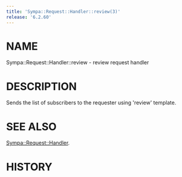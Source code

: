 ```yaml
---
title: 'Sympa::Request::Handler::review(3)'
release: '6.2.60'
---
```


# NAME

Sympa::Request::Handler::review - review request handler

# DESCRIPTION

Sends the list of subscribers to the requester
using 'review' template.

# SEE ALSO

[Sympa::Request::Handler](./Sympa-Request-Handler.3.md).

# HISTORY
